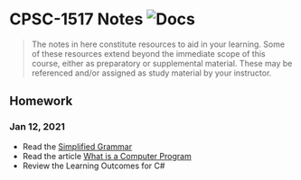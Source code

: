 # CPSC-1517 Notes ![Docs](https://img.shields.io/badge/Documentation%20Status-~10%25%20Minimal%20Outline-lightgrey?logo=Read%20the%20Docs)

> The notes in here constitute resources to aid in your learning. Some of these resources extend beyond the immediate scope of this course, either as preparatory or supplemental material. These may be referenced and/or assigned as study material by your instructor.

## Homework

### Jan 12, 2021

- Read the [Simplified Grammar](https://programming-0101.github.io/TheBook/Teach/chapter1-7.html)
- Read the article [What is a Computer Program](https://programming-0101.github.io/TheBook/Teach/chapter1.html)
- Review the Learning Outcomes for C#
